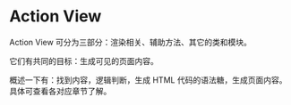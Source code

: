 # Action View

Action View 可分为三部分：渲染相关、辅助方法、其它的类和模块。

它们有共同的目标：生成可见的页面内容。

概述一下有：找到内容，逻辑判断，生成 HTML 代码的语法糖，生成页面内容。具体可查看各对应章节了解。
